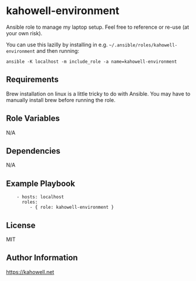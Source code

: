 kahowell-environment
====================

Ansible role to manage my laptop setup. Feel free to reference or re-use (at your own risk).

You can use this lazilly by installing in e.g. `~/.ansible/roles/kahowell-environment` and then running:

```
ansible -K localhost -m include_role -a name=kahowell-environment
```

Requirements
------------

Brew installation on linux is a little tricky to do with Ansible. You may have to manually install brew before running the role.

Role Variables
--------------

N/A

Dependencies
------------

N/A

Example Playbook
----------------

```
    - hosts: localhost
      roles:
         - { role: kahowell-environment }
```

License
-------

MIT

Author Information
------------------

https://kahowell.net
